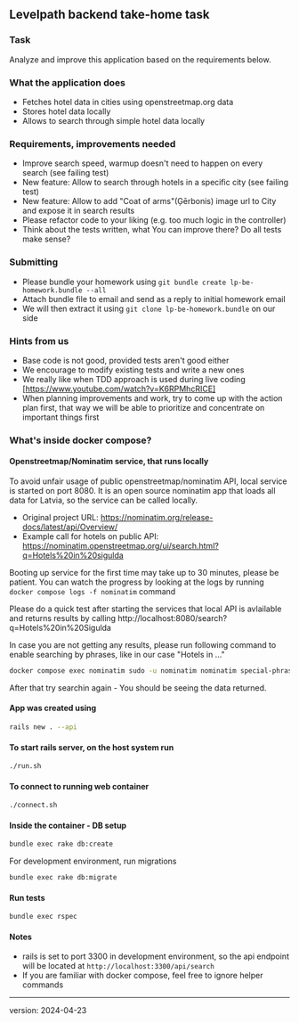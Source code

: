 ## Levelpath backend take-home task

### Task
Analyze and improve this application based on the requirements below.

### What the application does
- Fetches hotel data in cities using openstreetmap.org data
- Stores hotel data locally
- Allows to search through simple hotel data locally

### Requirements, improvements needed
- Improve search speed, warmup doesn't need to happen on every search (see failing test)
- New feature: Allow to search through hotels in a specific city (see failing test)
- New feature: Allow to add "Coat of arms"(Ģērbonis) image url to City and expose it in search results
- Please refactor code to your liking (e.g. too much logic in the controller)
- Think about the tests written, what You can improve there? Do all tests make sense?

### Submitting
- Please bundle your homework using `git bundle create lp-be-homework.bundle --all`
- Attach bundle file to email and send as a reply to initial homework email
- We will then extract it using `git clone lp-be-homework.bundle` on our side

### Hints from us
- Base code is not good, provided tests aren't good either
- We encourage to modify existing tests and write a new ones
- We really like when TDD approach is used during live coding [https://www.youtube.com/watch?v=K6RPMhcRICE]
- When planning improvements and work, try to come up with the action plan first, that way we will be able to prioritize and concentrate on important things first


### What's inside docker compose?

#### Openstreetmap/Nominatim service, that runs locally
To avoid unfair usage of public openstreetmap/nominatim API, local service is started on port 8080. 
It is an open source nominatim app that loads all data for Latvia, so the service can be called locally.


- Original project URL: https://nominatim.org/release-docs/latest/api/Overview/
- Example call for hotels on public API: https://nominatim.openstreetmap.org/ui/search.html?q=Hotels%20in%20sigulda

Booting up service for the first time may take up to 30 minutes, please be patient. You can watch the progress by looking
at the logs by running `docker compose logs -f nominatim` command

Please do a quick test after starting the services that local API is avlailable and returns results by calling
http://localhost:8080/search?q=Hotels%20in%20Sigulda

In case you are not getting any results, please run following command to enable searching by phrases, like in our case "Hotels in ..."
```bash
docker compose exec nominatim sudo -u nominatim nominatim special-phrases --import-from-wiki --project-dir /nominatim

```
After that try searchin again - You should be seeing the data returned.

#### App was created using
```bash
rails new . --api
```

#### To start rails server, on the host system run
```bash
./run.sh
```

#### To connect to running web container
```bash
./connect.sh
```

#### Inside the container - DB setup
```bash
bundle exec rake db:create
```

For development environment, run migrations
```bash
bundle exec rake db:migrate
```

#### Run tests
```bash
bundle exec rspec
```

#### Notes

* rails is set to port 3300 in development environment, so the api endpoint will be located at `http://localhost:3300/api/search`
* If you are familiar with docker compose, feel free to ignore helper commands

---
version: 2024-04-23


